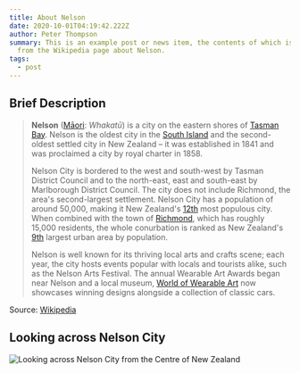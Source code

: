 ```yaml
---
title: About Nelson
date: 2020-10-01T04:19:42.222Z
author: Peter Thompson
summary: This is an example post or news item, the contents of which is taken
  from the Wikipedia page about Nelson.
tags:
  - post
---
```

## Brief Description

> **Nelson** ([Māori](https://en.wikipedia.org/wiki/M%C4%81ori_language "Māori language"): *Whakatū*) is a city on the eastern shores of [Tasman Bay](https://en.wikipedia.org/wiki/Tasman_Bay "Tasman Bay"). Nelson is the oldest city in the [South Island](https://en.wikipedia.org/wiki/South_Island "South Island") and the second-oldest settled city in New Zealand – it was established in 1841 and was proclaimed a city by royal charter in 1858.
>
> Nelson City is bordered to the west and south-west by Tasman District Council and to the north-east, east and south-east by Marlborough District Council. The city does not include Richmond, the area's second-largest settlement. Nelson City has a population of around 50,000, making it New Zealand's [12th](https://en.wikipedia.org/wiki/List_of_cities_in_New_Zealand#City_councils "List of cities in New Zealand") most populous city. When combined with the town of [Richmond](https://en.wikipedia.org/wiki/Richmond,_New_Zealand "Richmond, New Zealand"), which has roughly 15,000 residents, the whole conurbation is ranked as New Zealand's [9th](https://en.wikipedia.org/wiki/Ranked_list_of_New_Zealand_urban_areas "Ranked list of New Zealand urban areas") largest urban area by population.
>
> Nelson is well known for its thriving local arts and crafts scene; each year, the city hosts events popular with locals and tourists alike, such as the Nelson Arts Festival.[](https://en.wikipedia.org/wiki/Nelson,_New_Zealand#cite_note-2) The annual Wearable Art Awards began near Nelson and a local museum, [World of Wearable Art](https://en.wikipedia.org/wiki/World_of_Wearable_Art "World of Wearable Art") now showcases winning designs alongside a collection of classic cars.[](https://en.wikipedia.org/wiki/Nelson,_New_Zealand#cite_note-3)

Source: [Wikipedia](https://en.wikipedia.org/wiki/Nelson,_New_Zealand)

## Looking across Nelson City

![Looking across Nelson City from the Centre of New Zealand](https://upload.wikimedia.org/wikipedia/commons/thumb/0/08/Nelson_New_Zealand.jpg/640px-Nelson_New_Zealand.jpg "Looking across Nelson City from the Centre of New Zealand")